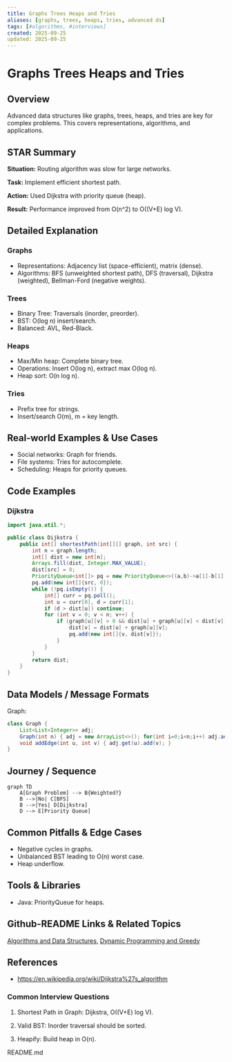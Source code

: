 ```yaml
---
title: Graphs Trees Heaps and Tries
aliases: [graphs, trees, heaps, tries, advanced ds]
tags: [#algorithms, #interviews]
created: 2025-09-25
updated: 2025-09-25
---
```


# Graphs Trees Heaps and Tries

## Overview

Advanced data structures like graphs, trees, heaps, and tries are key for complex problems. This covers representations, algorithms, and applications.

## STAR Summary

**Situation:** Routing algorithm was slow for large networks.

**Task:** Implement efficient shortest path.

**Action:** Used Dijkstra with priority queue (heap).

**Result:** Performance improved from O(n^2) to O((V+E) log V).

## Detailed Explanation

### Graphs

- Representations: Adjacency list (space-efficient), matrix (dense).
- Algorithms: BFS (unweighted shortest path), DFS (traversal), Dijkstra (weighted), Bellman-Ford (negative weights).

### Trees

- Binary Tree: Traversals (inorder, preorder).
- BST: O(log n) insert/search.
- Balanced: AVL, Red-Black.

### Heaps

- Max/Min heap: Complete binary tree.
- Operations: Insert O(log n), extract max O(log n).
- Heap sort: O(n log n).

### Tries

- Prefix tree for strings.
- Insert/search O(m), m = key length.

## Real-world Examples & Use Cases

- Social networks: Graph for friends.
- File systems: Tries for autocomplete.
- Scheduling: Heaps for priority queues.

## Code Examples

### Dijkstra

```java
import java.util.*;

public class Dijkstra {
    public int[] shortestPath(int[][] graph, int src) {
        int n = graph.length;
        int[] dist = new int[n];
        Arrays.fill(dist, Integer.MAX_VALUE);
        dist[src] = 0;
        PriorityQueue<int[]> pq = new PriorityQueue<>((a,b)->a[1]-b[1]);
        pq.add(new int[]{src, 0});
        while (!pq.isEmpty()) {
            int[] curr = pq.poll();
            int u = curr[0], d = curr[1];
            if (d > dist[u]) continue;
            for (int v = 0; v < n; v++) {
                if (graph[u][v] > 0 && dist[u] + graph[u][v] < dist[v]) {
                    dist[v] = dist[u] + graph[u][v];
                    pq.add(new int[]{v, dist[v]});
                }
            }
        }
        return dist;
    }
}
```

## Data Models / Message Formats

Graph:

```java
class Graph {
    List<List<Integer>> adj;
    Graph(int n) { adj = new ArrayList<>(); for(int i=0;i<n;i++) adj.add(new ArrayList<>()); }
    void addEdge(int u, int v) { adj.get(u).add(v); }
}
```

## Journey / Sequence

```mermaid
graph TD
    A[Graph Problem] --> B{Weighted?}
    B -->|No| C[BFS]
    B -->|Yes| D[Dijkstra]
    D --> E[Priority Queue]
```

## Common Pitfalls & Edge Cases

- Negative cycles in graphs.
- Unbalanced BST leading to O(n) worst case.
- Heap underflow.

## Tools & Libraries

- Java: PriorityQueue for heaps.

## Github-README Links & Related Topics

[Algorithms and Data Structures](../algorithms-and-data-structures/README.md), [Dynamic Programming and Greedy](../dynamic-programming-and-greedy/README.md)

## References

- https://en.wikipedia.org/wiki/Dijkstra%27s_algorithm

### Common Interview Questions

1. Shortest Path in Graph: Dijkstra, O((V+E) log V).

2. Valid BST: Inorder traversal should be sorted.

3. Heapify: Build heap in O(n).
</content>
</xai:function_call name="edit">
<parameter name="filePath">README.md